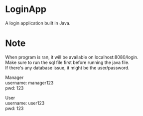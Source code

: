 # LoginApp
A login application built in Java.

# Note
When program is ran, it will be available on localhost:8080/login. <br/>
Make sure to run the sql file first before running the java file. <br/>
If there's any database issue, it might be the user/password.

Manager <br/>
username: manager123 <br/>
pwd: 123 <br/>

User <br/>
username: user123 <br/>
pwd: 123 <br/>

